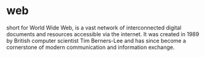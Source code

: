 # web
short for World Wide Web, is a vast network of interconnected digital documents and resources accessible via the internet. It was created in 1989 by British computer scientist Tim Berners-Lee and has since become a cornerstone of modern communication and information exchange.
